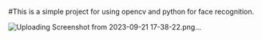 #This is a simple project for using opencv and python for face recognition. 


![Uploading Screenshot from 2023-09-21 17-38-22.png…]()
